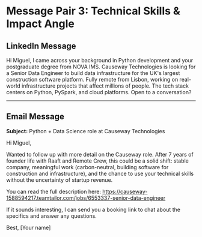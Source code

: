 # Message Pair 3: Technical Skills & Impact Angle

## LinkedIn Message

Hi Miguel, I came across your background in Python development and your postgraduate degree from NOVA IMS. Causeway Technologies is looking for a Senior Data Engineer to build data infrastructure for the UK's largest construction software platform. Fully remote from Lisbon, working on real-world infrastructure projects that affect millions of people. The tech stack centers on Python, PySpark, and cloud platforms. Open to a conversation?

---

## Email Message

**Subject:** Python + Data Science role at Causeway Technologies

Hi Miguel,

Wanted to follow up with more detail on the Causeway role. After 7 years of founder life with Raaft and Remote Crew, this could be a solid shift: stable company, meaningful work (carbon-neutral, building software for construction and infrastructure), and the chance to use your technical skills without the uncertainty of startup revenue.

You can read the full description here: https://causeway-1588594217.teamtailor.com/jobs/6553337-senior-data-engineer

If it sounds interesting, I can send you a booking link to chat about the specifics and answer any questions.

Best,
[Your name]
